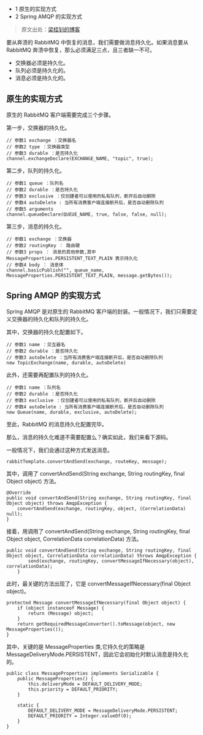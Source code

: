   * 1 原生的实现方式
  * 2 Spring AMQP 的实现方式

> 原文出处：[梁桂钊的博客](http://blog.720ui.com/)

要从奔溃的 RabbitMQ 中恢复的消息，我们需要做消息持久化。如果消息要从 RabbitMQ 奔溃中恢复，那么必须满足三点，且三者缺一不可。

  * 交换器必须是持久化。
  * 队列必须是持久化的。
  * 消息必须是持久化的。

## 原生的实现方式

原生的 RabbitMQ 客户端需要完成三个步骤。

第一步，交换器的持久化。

    
    
    // 参数1 exchange ：交换器名
    // 参数2 type ：交换器类型
    // 参数3 durable ：是否持久化
    channel.exchangeDeclare(EXCHANGE_NAME, "topic", true);
    

第二步，队列的持久化。

    
    
    // 参数1 queue ：队列名
    // 参数2 durable ：是否持久化
    // 参数3 exclusive ：仅创建者可以使用的私有队列，断开后自动删除
    // 参数4 autoDelete : 当所有消费客户端连接断开后，是否自动删除队列
    // 参数5 arguments
    channel.queueDeclare(QUEUE_NAME, true, false, false, null);
    

第三步，消息的持久化。

    
    
    // 参数1 exchange ：交换器
    // 参数2 routingKey ： 路由键
    // 参数3 props ： 消息的其他参数,其中 MessageProperties.PERSISTENT_TEXT_PLAIN 表示持久化
    // 参数4 body ： 消息体
    channel.basicPublish("", queue_name, MessageProperties.PERSISTENT_TEXT_PLAIN, message.getBytes());
    

## Spring AMQP 的实现方式

Spring AMQP 是对原生的 RabbitMQ 客户端的封装。一般情况下，我们只需要定义交换器的持久化和队列的持久化。

其中，交换器的持久化配置如下。

    
    
    // 参数1 name ：交互器名
    // 参数2 durable ：是否持久化
    // 参数3 autoDelete ：当所有消费客户端连接断开后，是否自动删除队列
    new TopicExchange(name, durable, autoDelete)
    

此外，还需要再配置队列的持久化。

    
    
    // 参数1 name ：队列名
    // 参数2 durable ：是否持久化
    // 参数3 exclusive ：仅创建者可以使用的私有队列，断开后自动删除
    // 参数4 autoDelete : 当所有消费客户端连接断开后，是否自动删除队列
    new Queue(name, durable, exclusive, autoDelete);
    

至此，RabbitMQ 的消息持久化配置完毕。

那么，消息的持久化难道不需要配置么？确实如此，我们来看下源码。

一般情况下，我们会通过这种方式发送消息。

    
    
    rabbitTemplate.convertAndSend(exchange, routeKey, message);
    

其中，调用了 convertAndSend(String exchange, String routingKey, final Object object)
方法。

    
    
    @Override
    public void convertAndSend(String exchange, String routingKey, final Object object) throws AmqpException {
        convertAndSend(exchange, routingKey, object, (CorrelationData) null);
    }
    

接着，用调用了 convertAndSend(String exchange, String routingKey, final Object
object, CorrelationData correlationData) 方法。

    
    
    public void convertAndSend(String exchange, String routingKey, final Object object, CorrelationData correlationData) throws AmqpException {
            send(exchange, routingKey, convertMessageIfNecessary(object), correlationData);
        }
    

此时，最关键的方法出现了，它是 convertMessageIfNecessary(final Object object)。

    
    
    protected Message convertMessageIfNecessary(final Object object) {
        if (object instanceof Message) {
            return (Message) object;
        }
        return getRequiredMessageConverter().toMessage(object, new MessageProperties());
    }
    

其中，关键的是 MessageProperties 类,它持久化的策略是
MessageDeliveryMode.PERSISTENT，因此它会初始化时默认消息是持久化的。

    
    
    public class MessageProperties implements Serializable {
        public MessageProperties() {
            this.deliveryMode = DEFAULT_DELIVERY_MODE;
            this.priority = DEFAULT_PRIORITY;
        }
    
        static {
            DEFAULT_DELIVERY_MODE = MessageDeliveryMode.PERSISTENT;
            DEFAULT_PRIORITY = Integer.valueOf(0);
        }
    }
    

